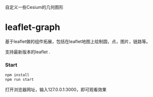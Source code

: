 

自定义一些Cesium的几何图形

# leaflet-graph

基于leaflet做的组件拓展，包括在leaflet地图上绘制圆，点，图片，链路等。

支持最新版本的leaflet
.
### Start
``` bash
npm install
npm run start
```

打开浏览器网址，输入127.0.0.1:3000，即可观看效果